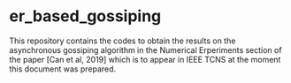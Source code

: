 # er_based_gossiping
This repository contains the codes to obtain the results on the asynchronous gossiping algorithm in the Numerical Erperiments section of the paper [Can et al, 2019] which is to appear in IEEE TCNS at the moment this document was prepared.
